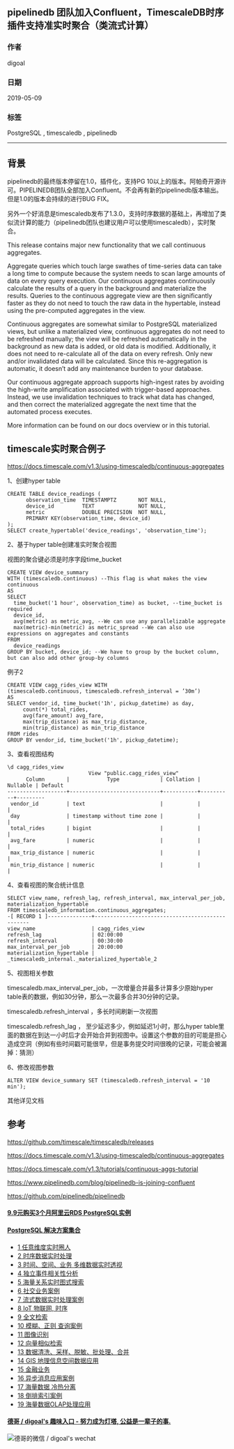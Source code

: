 ## pipelinedb 团队加入Confluent，TimescaleDB时序插件支持准实时聚合（类流式计算）  
                                                                                                                                              
### 作者                                                                                                                                              
digoal                                                                                                                                              
                                                                                                                                              
### 日期                                                                                                                                              
2019-05-09                                                                                                                                              
                                                                                                                                              
### 标签                                                                                                                                              
PostgreSQL , timescaledb , pipelinedb      
                                                             
----                                                                                                                                        
                                                                                                                                          
## 背景        
pipelinedb的最终版本停留在1.0，插件化，支持PG 10以上的版本。阿帕奇开源许可。PIPELINEDB团队全部加入Confluent。不会再有新的pipelinedb版本输出。但是1.0的版本会持续的进行BUG FIX。  
  
另外一个好消息是timescaledb发布了1.3.0，支持时序数据的基础上，再增加了类似流计算的能力（pipelinedb团队也建议用户可以使用timescaledb），实时聚合。  
  
This release contains major new functionality that we call continuous aggregates.  
  
Aggregate queries which touch large swathes of time-series data can take a long time to compute because the system needs to scan large amounts of data on every query execution. Our continuous aggregates continuously calculate the results of a query in the background and materialize the results. Queries to the continuous aggregate view are then significantly faster as they do not need to touch the raw data in the hypertable, instead using the pre-computed aggregates in the view.  
  
Continuous aggregates are somewhat similar to PostgreSQL materialized views, but unlike a materialized view, continuous aggregates do not need to be refreshed manually; the view will be refreshed automatically in the background as new data is added, or old data is modified. Additionally, it does not need to re-calculate all of the data on every refresh. Only new and/or invalidated data will be calculated. Since this re-aggregation is automatic, it doesn’t add any maintenance burden to your database.  
  
Our continuous aggregate approach supports high-ingest rates by avoiding the high-write amplification associated with trigger-based approaches. Instead, we use invalidation techniques to track what data has changed, and then correct the materialized aggregate the next time that the automated process executes.  
  
More information can be found on our docs overview or in this tutorial.  
  
## timescale实时聚合例子  
https://docs.timescale.com/v1.3/using-timescaledb/continuous-aggregates  
  
1、创建hyper table  
  
```  
CREATE TABLE device_readings (  
      observation_time  TIMESTAMPTZ       NOT NULL,  
      device_id         TEXT              NOT NULL,  
      metric            DOUBLE PRECISION  NOT NULL,  
      PRIMARY KEY(observation_time, device_id)  
);  
SELECT create_hypertable('device_readings', 'observation_time');  
```  
  
2、基于hyper table创建准实时聚合视图  
  
视图的聚合键必须是时序字段time_bucket  
  
```  
CREATE VIEW device_summary  
WITH (timescaledb.continuous) --This flag is what makes the view continuous  
AS  
SELECT  
  time_bucket('1 hour', observation_time) as bucket, --time_bucket is required  
  device_id,  
  avg(metric) as metric_avg, --We can use any parallelizable aggregate  
  max(metric)-min(metric) as metric_spread --We can also use expressions on aggregates and constants  
FROM  
  device_readings  
GROUP BY bucket, device_id; --We have to group by the bucket column, but can also add other group-by columns  
```  
  
例子2  
  
```  
CREATE VIEW cagg_rides_view WITH   
(timescaledb.continuous, timescaledb.refresh_interval = ’30m’)  
AS  
SELECT vendor_id, time_bucket('1h', pickup_datetime) as day,  
     count(*) total_rides,   
     avg(fare_amount) avg_fare,   
     max(trip_distance) as max_trip_distance,  
     min(trip_distance) as min_trip_distance  
FROM rides  
GROUP BY vendor_id, time_bucket('1h', pickup_datetime);  
```  
  
3、查看视图结构  
  
  
```  
\d cagg_rides_view  
                          View "public.cagg_rides_view"  
      Column       |            Type             | Collation | Nullable | Default   
-------------------+-----------------------------+-----------+----------+---------  
 vendor_id         | text                        |           |          |   
 day               | timestamp without time zone |           |          |   
 total_rides       | bigint                      |           |          |   
 avg_fare          | numeric                     |           |          |   
 max_trip_distance | numeric                     |           |          |   
 min_trip_distance | numeric                     |           |          |   
```  
  
4、查看视图的聚合统计信息  
  
  
```  
SELECT view_name, refresh_lag, refresh_interval, max_interval_per_job, materialization_hypertable   
FROM timescaledb_information.continuous_aggregates;  
-[ RECORD 1 ]--------------+-------------------------------------------------  
view_name                  | cagg_rides_view  
refresh_lag                | 02:00:00  
refresh_interval           | 00:30:00  
max_interval_per_job       | 20:00:00  
materialization_hypertable | _timescaledb_internal._materialized_hypertable_2  
```  
  
5、视图相关参数  
  
timescaledb.max_interval_per_job，一次增量合并最多计算多少原始hyper table表的数据，例如30分钟，那么一次最多合并30分钟的记录。  
  
timescaledb.refresh_interval ，多长时间刷新一次视图  
  
timescaledb.refresh_lag ， 至少延迟多少，例如延迟1小时，那么hyper table里面的数据在到达一小时后才会开始合并到视图中。设置这个参数的目的可能是担心造成空洞（例如有些时间戳可能很早，但是事务提交时间很晚的记录，可能会被漏掉：猜测）  
  
  
  
6、修改视图参数  
  
```  
ALTER VIEW device_summary SET (timescaledb.refresh_interval = '10 min');  
```  
  
其他详见文档  
  
  
## 参考  
https://github.com/timescale/timescaledb/releases  
  
https://docs.timescale.com/v1.3/using-timescaledb/continuous-aggregates  
  
https://docs.timescale.com/v1.3/tutorials/continuous-aggs-tutorial  
  
https://www.pipelinedb.com/blog/pipelinedb-is-joining-confluent  
  
https://github.com/pipelinedb/pipelinedb  
  
  
  
    
  
  
  
  
  
  
  
  
  
  
  
  
  
  
  
  
  
  
  
  
  
  
  
  
  
  
  
  
  
  
  
  
  
  
  
  
  
  
  
  
  
  
  
  
  
  
  
  
  
  
  
#### [9.9元购买3个月阿里云RDS PostgreSQL实例](https://www.aliyun.com/database/postgresqlactivity "57258f76c37864c6e6d23383d05714ea")
  
  
#### [PostgreSQL 解决方案集合](https://yq.aliyun.com/topic/118 "40cff096e9ed7122c512b35d8561d9c8")
- [1 任意维度实时圈人](https://yq.aliyun.com/topic/118 "40cff096e9ed7122c512b35d8561d9c8")
- [2 时序数据实时处理](https://yq.aliyun.com/topic/118 "40cff096e9ed7122c512b35d8561d9c8")
- [3 时间、空间、业务 多维数据实时透视](https://yq.aliyun.com/topic/118 "40cff096e9ed7122c512b35d8561d9c8")
- [4 独立事件相关性分析](https://yq.aliyun.com/topic/118 "40cff096e9ed7122c512b35d8561d9c8")
- [5 海量关系实时图式搜索](https://yq.aliyun.com/topic/118 "40cff096e9ed7122c512b35d8561d9c8")
- [6 社交业务案例](https://yq.aliyun.com/topic/118 "40cff096e9ed7122c512b35d8561d9c8")
- [7 流式数据实时处理案例](https://yq.aliyun.com/topic/118 "40cff096e9ed7122c512b35d8561d9c8")
- [8 IoT 物联网, 时序](https://yq.aliyun.com/topic/118 "40cff096e9ed7122c512b35d8561d9c8")
- [9 全文检索](https://yq.aliyun.com/topic/118 "40cff096e9ed7122c512b35d8561d9c8")
- [10 模糊、正则 查询案例](https://yq.aliyun.com/topic/118 "40cff096e9ed7122c512b35d8561d9c8")
- [11 图像识别](https://yq.aliyun.com/topic/118 "40cff096e9ed7122c512b35d8561d9c8")
- [12 向量相似检索](https://yq.aliyun.com/topic/118 "40cff096e9ed7122c512b35d8561d9c8")
- [13 数据清洗、采样、脱敏、批处理、合并](https://yq.aliyun.com/topic/118 "40cff096e9ed7122c512b35d8561d9c8")
- [14 GIS 地理信息空间数据应用](https://yq.aliyun.com/topic/118 "40cff096e9ed7122c512b35d8561d9c8")
- [15 金融业务](https://yq.aliyun.com/topic/118 "40cff096e9ed7122c512b35d8561d9c8")
- [16 异步消息应用案例](https://yq.aliyun.com/topic/118 "40cff096e9ed7122c512b35d8561d9c8")
- [17 海量数据 冷热分离](https://yq.aliyun.com/topic/118 "40cff096e9ed7122c512b35d8561d9c8")
- [18 倒排索引案例](https://yq.aliyun.com/topic/118 "40cff096e9ed7122c512b35d8561d9c8")
- [19 海量数据OLAP处理应用](https://yq.aliyun.com/topic/118 "40cff096e9ed7122c512b35d8561d9c8")
  
  
#### [德哥 / digoal's 趣味入口 - 努力成为灯塔, 公益是一辈子的事.](https://github.com/digoal/blog/blob/master/README.md "22709685feb7cab07d30f30387f0a9ae")
  
  
![德哥的微信 / digoal's wechat](../pic/digoal_weixin.jpg "f7ad92eeba24523fd47a6e1a0e691b59")
  
